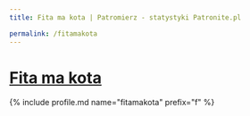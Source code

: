 ```yaml
---
title: Fita ma kota | Patromierz - statystyki Patronite.pl

permalink: /fitamakota
---
```


# [Fita ma kota](https://patronite.pl/fitamakota)

{% include profile.md name="fitamakota" prefix="f" %}
